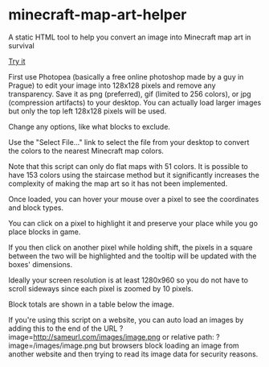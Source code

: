 # minecraft-map-art-helper
A static HTML tool to help you convert an image into Minecraft map art in survival

<a href="http://htmlpreview.github.com/?https://github.com/azdin2/minecraft-map-art-helper/blob/master/minecraft-map-art-helper.htm">Try it</a>

First use Photopea (basically a free online photoshop made by a guy in Prague) to edit your image into 128x128 pixels and remove any transparency. Save it as png (preferred), gif (limited to 256 colors), or jpg (compression artifacts) to your desktop. You can actually load larger images but only the top left 128x128 pixels will be used.

Change any options, like what blocks to exclude.

Use the "Select File..." link to select the file from your desktop to convert the colors to the nearest Minecraft map colors.

Note that this script can only do flat maps with 51 colors. It is possible to have 153 colors using the staircase method but it significantly increases the complexity of making the map art so it has not been implemented.

Once loaded, you can hover your mouse over a pixel to see the coordinates and block types.

You can click on a pixel to highlight it and preserve your place while you go place blocks in game.

If you then click on another pixel while holding shift, the pixels in a square between the two will be highlighted and the tooltip will be updated with the boxes' dimensions.

Ideally your screen resolution is at least 1280x960 so you do not have to scroll sideways since each pixel is zoomed by 10 pixels.

Block totals are shown in a table below the image.

If you're using this script on a website, you can auto load an images by adding this to the end of the URL ?image=http://sameurl.com/images/image.png or relative path: ?image=/images/image.png but browsers block loading an image from another website and then trying to read its image data for security reasons. 
